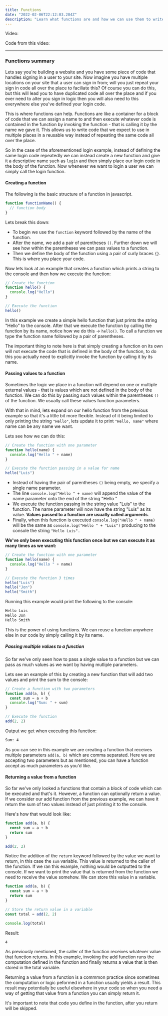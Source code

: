 ```yaml
---
title: Functions
date: "2022-02-06T22:12:03.284Z"
description: "Learn what functions are and how we can use them to write reusable code and eliminate redundancy."
---
```


Video:

Code from this video:

---

### Functions summary

Lets say you're building a website and you have some piece of code that handles signing in a user to your site. Now imagine you have multiple locations on your site that a user can sign in from; will you just repeat your sign in code all over the place to faciliate this? Of course you can do this, but this will lead you to have duplicated code all over the place and if you ever need to alter you sign in logic then you will also need to this everywhere else you've defined your login code.

This is where functions can help. Functions are like a container for a block of code that we can assign a name to and then execute whatever code is contained in the function by invoking the function - that is calling it by the name we gave it. This allows us to write code that we expect to use in multiple places in a reusable way instead of repeating the same code all over the place.

So in the case of the aforementioned login example, instead of defining the same login code repeatedly we can instead create a new function and give it a descriptive name such as `login` and then simply place our login code in the body of the function. Now whenever we want to login a user we can simply call the login function.

#### Creating a function

The following is the basic structure of a function in javascript.

```javascript
function functionName() {
  // function body
}
```

Lets break this down:

- To begin we use the `function` keyword followed by the name of the function.
- After the name, we add a pair of parentheses `()`. Further down we will see how within the parentheses we can pass values to a function.
- Then we define the body of the function using a pair of curly braces `{}`. This is where you place your code.

Now lets look at an example that creates a function which prints a string to the console and then how we execute the function:

```javascript
// Create the function
function hello() {
  console.log("Hello")
}

// Execute the function
hello()
```

In this example we create a simple hello function that just prints the string "Hello" to the console. After that we execute the function by calling the function by its name, notice how we do this -> `hello()`. To call a function we type the function name followed by a pair of parentheses.

The important thing to note here is that simply creating a function on its own will not execute the code that is defined in the body of the function, to do this you actually need to explicitly invoke the function by calling it by its name.

#### Passing values to a function

Sometimes the logic we place in a function will depend on one or multiple external values - that is values which are not defined in the body of the function. We can do this by passing such values within the parentheses `()` of the function. We usually call these values function parameters.

With that in mind, lets expand on our hello function from the previous example so that it's a little bit more flexible. Instead of it being limited to only printing the string `"Hello"`, lets update it to print `"Hello, name"` where name can be any name we want.

Lets see how we can do this:

```javascript
// Create the function with one parameter
function hello(name) {
  console.log("Hello " + name)
}

// Execute the function passing in a value for name
hello("Luis")
```

- Instead of having the pair of parentheses `()` being empty, we specify a single name parameter.
- The line `console.log("Hello " + name)` will append the value of the name parameter onto the end of the string "Hello "
- We execute the function passing in the string value "Luis" to the function. The name parameter will now have the string "Luis" as its value. **Values passed to a function are usually called arguments**.
- Finally, when this function is executed `console.log("Hello " + name)` will be the same as `console.log("Hello " + "Luis")` producing to the console the string `"Hello Luis".`

**We've only been executing this function once but we can execute it as many times as we want:**

```javascript
// Create the function with one parameter
function hello(name) {
  console.log("Hello " + name)
}

// Execute the function 3 times
hello("Luis")
hello("Jon")
hello("Smith")
```

Running this example would print the following to the console:

```sh
Hello Luis
Hello Jon
Hello Smith
```

This is the power of using functions. We can reuse a function anywhere else in our code by simply calling it by its name.

##### Passing multiple values to a function

So far we've only seen how to pass a single value to a function but we can pass as much values as we want by having mutliple parameters.

Lets see an example of this by creating a new function that will add two values and print the sum to the console:

```javascript
// Create a function with two parameters
function add(a, b) {
  const sum = a + b
  console.log("Sum: " + sum)
}

// Execute the function
add(2, 2)
```

Output we get when executing this function:

```sh
Sum: 4
```

As you can see in this example we are creating a function that receives multiple parameters `add(a, b)` which are comma separated. Here we are accepting two parameters but as mentioned, you can have a function accept as much parameters as you'd like.

#### Returning a value from a function

So far we've only looked a functions that contain a block of code which can be executed and that's it. However, a function can optionally return a value. If we consider our add function from the previous example, we can have it return the sum of two values instead of just printing it to the console.

Here's how that would look like:

```javascript
function add(a, b) {
  const sum = a + b
  return sum
}

add(2, 2)
```

Notice the addition of the `return` keyword followed by the value we want to return, in this case the `sum` variable. This value is returned to the caller of the function. If we ran this example, nothing would be outputted to the console. If we want to print the value that is returned from the function we need to receive the value somehow. We can store this value in a variable.

```javascript
function add(a, b) {
  const sum = a + b
  return sum
}

// Store the return value in a variable
const total = add(2, 2)

console.log(total)
```

Result:

```sh
4
```

As previously mentioned, the caller of the function receives whatever value that function returns. In this example, invoking the add function runs the computation defined in the function and finally returns a value that is then stored in the total variable.

Returning a value from a function is a commmon practice since sometimes the computation or logic peformed in a function usually yields a result. This result may potentially be useful elsewhere in your code so when you need a way of getting that value from a function you can simply return it.

It's important to note that code you define in the function, after you return will be skipped.
